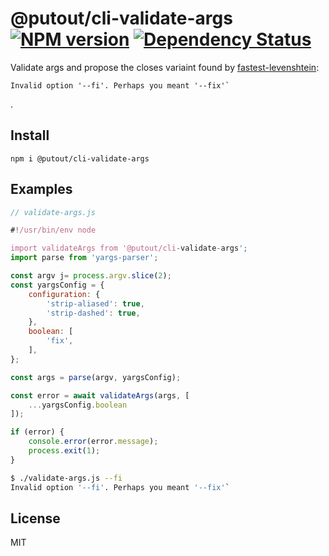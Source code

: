 # @putout/cli-validate-args [![NPM version][NPMIMGURL]][NPMURL] [![Dependency Status][DependencyStatusIMGURL]][DependencyStatusURL]

[NPMIMGURL]: https://img.shields.io/npm/v/@putout/cli-validate-args.svg?style=flat&longCache=true
[NPMURL]: https://npmjs.org/package/@putout/cli-validate-args"npm"
[DependencyStatusURL]: https://david-dm.org/coderaiser/putout?path=packages/cli-validate-args
[DependencyStatusIMGURL]: https://david-dm.org/coderaiser/putout.svg?path=packages/cli-validate-args

Validate args and propose the closes variaint found by [fastest-levenshtein](https://www.npmjs.com/package/fastest-levenshtein):

```
Invalid option '--fi'. Perhaps you meant '--fix'`
```
.

## Install

```
npm i @putout/cli-validate-args
```

## Examples

```js
// validate-args.js

#!/usr/bin/env node

import validateArgs from '@putout/cli-validate-args';
import parse from 'yargs-parser';

const argv j= process.argv.slice(2);
const yargsConfig = {
    configuration: {
        'strip-aliased': true,
        'strip-dashed': true,
    },
    boolean: [
        'fix',
    ],
};

const args = parse(argv, yargsConfig);

const error = await validateArgs(args, [
    ...yargsConfig.boolean
]);

if (error) {
    console.error(error.message);
    process.exit(1);
}
```

```sh
$ ./validate-args.js --fi
Invalid option '--fi'. Perhaps you meant '--fix'`
```
## License

MIT

